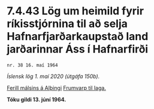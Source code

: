 # 7.4.43 Lög um heimild fyrir ríkisstjórnina til að selja Hafnarfjarðarkaupstað land jarðarinnar Áss í Hafnarfirði

`nr. 38 16. maí 1964`

_Íslensk lög 1. maí 2020 (útgáfa 150b)._

[Ferill málsins á Alþingi](https://www.althingi.is/thingstorf/thingmalalistar-eftir-thingum/ferill/?ltg=84&mnr=196)
[Frumvarp til laga.](https://www.althingi.is/altext/84/s/pdf/0396.pdf)

**Tóku gildi 13. júní 1964.**


